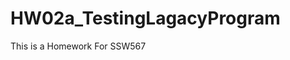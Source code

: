 # HW02a_TestingLagacyProgram
 This is a Homework For SSW567
[![<KKbeckang>](https://circleci.com/gh/KKbeckang/HW02a_TestingLagacyProgram.svg?style=svg)](https://app.circleci.com/pipelines/github/KKbeckang/HW02a_TestingLagacyProgram?branch=main&filter=all)